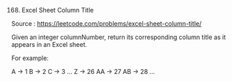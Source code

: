 168. Excel Sheet Column Title

Source : https://leetcode.com/problems/excel-sheet-column-title/

Given an integer columnNumber, return its corresponding column title as it appears in an Excel sheet.

For example:

A -> 1
B -> 2
C -> 3
...
Z -> 26
AA -> 27
AB -> 28 
...
